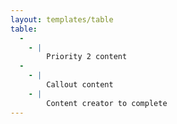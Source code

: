 ```yaml
---
layout: templates/table
table:
  -
    - |
        Priority 2 content
  -
    - |
        Callout content
    - |
        Content creator to complete
---
```

